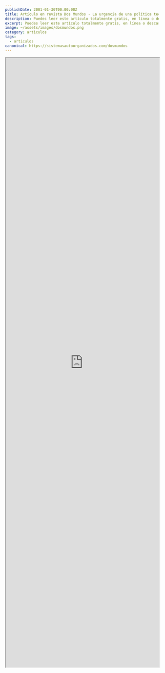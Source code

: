 ```yaml
---
publishDate: 2001-01-30T00:00:00Z
title: Artículo en revista Dos Mundos - La urgencia de una política tecnólogica
description: Puedes leer este artículo totalmente gratis, en línea o descargarlo.
excerpt: Puedes leer este artículo totalmente gratis, en línea o descargarlo.
image: ~/assets/images/dosmundos.png
category: articulos
tags:
  - articulos
canonical: https://sistemasautoorganizados.com/dosmundos
---
```



<iframe src="https://drive.google.com/file/d/17TNKT_5qH-C9hhJByOrbHtrMUB-lUXKW/preview" width="100%" height="2000px" ></iframe>